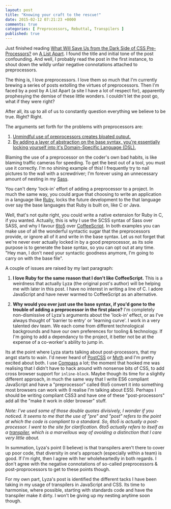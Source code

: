 ```yaml
---
layout: post
title: "Knowing your craft to the rescue!"
date: 2015-02-12 07:21:23 +0000
comments: true
categories: [ Preprocessors, Rebuttal, Transpilers ]
published: true
---
```

Just finished reading [What Will Save Us from the Dark Side of CSS Pre-Processors?](http://alistapart.com/column/what-will-save-us-from-the-dark-side-of-pre-processors) on [A List Apart](http://alistapart.com/). I found the title and initial tone of the post confounding. And well, I probably read the post in the first instance, to shout down the wildly unfair negative connotations attached to preprocessors.

<!-- more -->

The thing is, I love preprocessors. I love them so much that I'm currently brewing a series of posts extolling the virtues of preprocessors. Then I'm faced by a post by A List Apart (a site I have a lot of respect for), apparently prophesying the demise of these little wonders. I couldn't let the post go, what if they were right?

After all, its up to all of us to constantly question everything we believe to be true. Right? Right.

The arguments set forth for the problems with preprocessors are:

1. [Unmindful use of preprocessors creates bloated output.](http://alistapart.com/column/what-will-save-us-from-the-dark-side-of-pre-processors#section2)
2. [By adding a layer of abstraction on the base syntax, you're essentially locking yourself into it's Domain-Specific Language (DSL).](http://alistapart.com/column/what-will-save-us-from-the-dark-side-of-pre-processors#section3)

Blaming the use of a preprocessor on the coder's own bad habits, is like blaming traffic cameras for speeding. To get the best out of a tool, you must use it correctly. I'm no shining example of this! I frequently try to nail pictures to the wall with a screwdriver; I'm forever using an unnecessary amount of nesting in my [Sass](http://thesassway.com/intermediate/avoid-nested-selectors-for-more-modular-css).

You can't deny 'lock-in' effort of adding a preprocessor to a project. In much the same way, you could argue that choosing to write an application in a language like [Ruby](http://en.wikipedia.org/wiki/Ruby_(programming_language)), locks the future development to the that language over say the base languages that Ruby is built on, like C or Java.

Well, that's not quite right, you could write a native extension for Ruby in C, if you wanted. Actually, this is why I use the SCSS syntax of Sass over SASS, and why I favour [6to5](https://6to5.org/) over [CoffeeScript](http://coffeescript.org/). In both examples you can make use of all the wonderful syntactic sugar that the preprocessors provide, or ignore all of it and write in the base syntax. Let us not forget that we're never ever actually locked in by a good preprocessor, as its sole purpose is to generate the base syntax, so you can opt out at any time. "Hey man, I don't need your syntactic goodness anymore, I'm going to carry on with the base file".

A couple of issues are raised by my last paragraph:

1. __I love Ruby for the same reason that I don't like CoffeeScript.__ This is a weirdness that actually Lyza (the original post's author) will be helping me with later in this post. I have no interest in writing a line of C. I adore JavaScript and have never warmed to CoffeeScript as an alternative.

2. __Why would you ever just  use the base syntax, if you'd gone to the trouble of adding a preprocessor in the first place?__ I'm completely non-dismissive of Lyza's arguments about the 'lock-in' effect, or as I've always thought of 'barrier to entry' or 'learning curve'. I work in a very talented dev team. We each come from different technological backgrounds and have our own preferences for tooling & technology. If I'm going to add a dependancy to the project, it better not be at the expense of a co-worker's ability to jump in.

Its at the point where Lyza starts talking about post-processors, that my angst starts to wain. I'd never heard of [PostCSS](https://github.com/postcss/postcss) or [Myth](http://www.myth.io/) and I'm pretty excited about both. I use [Compass](http://compass-style.org/) a lot; the moment that hooked me was realising that I didn't  have to hack around with nonsense bits of CSS, to add cross browser support for `inline-block`. Maybe though its time for a slightly different approach, in much the same way that I write ES6 compliant JavaScript and have a "preprocessor" called 6to5 convert it into something most browsers can work with (I realise I'm talking about ES5). Perhaps I should be writing compliant CSS3 and have one of these "post-processors" add all the "make it work in older browser" stuff.

_Note: I've used some of those double quotes divisively, I wonder if you noticed. It seems to me that the use of "pre" and "post" refers to the point at which the code is compliant to a standard. So, 6to5 is actually a post-processor. I went to the site for clarification. 6to5 actually refers to itself as a [transpiler](http://en.wikipedia.org/wiki/Source-to-source_compiler), which is a marvellous way of avoiding a distinction that I care very little about._

In summation, Lyza's point (I believe) is that transpilers aren't there to cover up poor code, that diversity in one's approach (especially within a team) is good. If I'm right, then I agree with her wholeheartedly in both regards. I don't agree with the negative connotations of so-called preprocessors & post-proprocessors to get to these points though.

For my own part, Lyza's post is identified the different tacks I have been taking in my usage of transpilers in JavaScript and CSS. Its time to harmonise, where possible, starting with standards code and have the transpiler make it dirty. I won't be giving up my nesting anytime soon though.